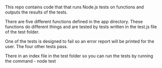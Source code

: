 This repo contains code that that runs Node.js tests on functions and outputs the results of the tests.

There are five different functions defined in the app directory. These functions do different things and are tested by tests written in the test.js file of the test folder.

One of the tests is designed to fail so an error report will be printed for the user. The four other tests pass.

There in an index file in the test folder so you can run the tests by running the command - node test